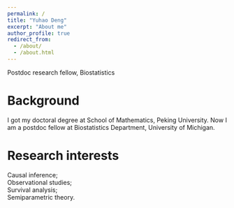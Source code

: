 ```yaml
---
permalink: /
title: "Yuhao Deng"
excerpt: "About me"
author_profile: true
redirect_from: 
  - /about/
  - /about.html
---
```


Postdoc research fellow, Biostatistics

Background
======
I got my doctoral degree at School of Mathematics, Peking University. Now I am a postdoc fellow at Biostatistics Department, University of Michigan.

Research interests
======
Causal inference; <br />
Observational studies; <br />
Survival analysis; <br />
Semiparametric theory.

